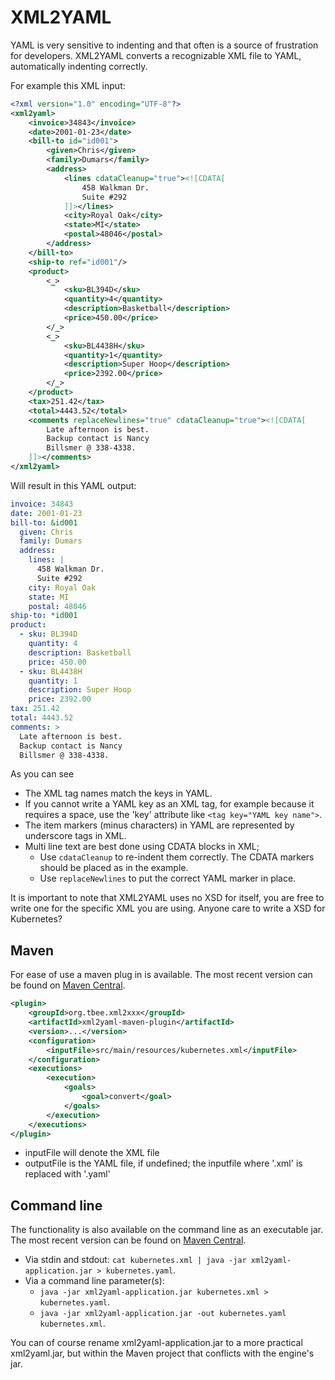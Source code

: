 # XML2YAML
YAML is very sensitive to indenting and that often is a source of frustration for developers. XML2YAML converts a recognizable XML file to YAML, automatically indenting correctly.

For example this XML input:

```xml
<?xml version="1.0" encoding="UTF-8"?>
<xml2yaml>
	<invoice>34843</invoice>
	<date>2001-01-23</date>
	<bill-to id="id001">
		<given>Chris</given>
		<family>Dumars</family>
		<address>
			<lines cdataCleanup="true"><![CDATA[
				458 Walkman Dr.
				Suite #292
			]]></lines>
			<city>Royal Oak</city>
			<state>MI</state>
			<postal>48046</postal>
		</address>
	</bill-to>
	<ship-to ref="id001"/>
	<product>
		<_>
			<sku>BL394D</sku>
			<quantity>4</quantity>
			<description>Basketball</description>
			<price>450.00</price>
		</_>
		<_>
			<sku>BL4438H</sku>
			<quantity>1</quantity>
			<description>Super Hoop</description>
			<price>2392.00</price>
		</_>
	</product>
	<tax>251.42</tax>
	<total>4443.52</total>
	<comments replaceNewlines="true" cdataCleanup="true"><![CDATA[
		Late afternoon is best.
		Backup contact is Nancy
		Billsmer @ 338-4338.
	]]></comments>
</xml2yaml>

```

Will result in this YAML output:

```yaml
invoice: 34843
date: 2001-01-23
bill-to: &id001
  given: Chris
  family: Dumars
  address: 
    lines: |
      458 Walkman Dr.
      Suite #292
    city: Royal Oak
    state: MI
    postal: 48046
ship-to: *id001
product: 
  - sku: BL394D
    quantity: 4
    description: Basketball
    price: 450.00
  - sku: BL4438H
    quantity: 1
    description: Super Hoop
    price: 2392.00
tax: 251.42
total: 4443.52
comments: >
  Late afternoon is best.
  Backup contact is Nancy
  Billsmer @ 338-4338.
```

As you can see
* The XML tag names match the keys in YAML.
* If you cannot write a YAML key as an XML tag, for example because it requires a space, use the 'key' attribute like `<tag key="YAML key name">`.
* The item markers (minus characters) in YAML are represented by underscore tags in XML.
* Multi line text are best done using CDATA blocks in XML;
    * Use `cdataCleanup` to re-indent them correctly. The CDATA markers should be placed as in the example.
    * Use `replaceNewlines` to put the correct YAML marker in place.

It is important to note that XML2YAML uses no XSD for itself, you are free to write one for the specific XML you are using. Anyone care to write a XSD for Kubernetes?

## Maven
For ease of use a maven plug in is available. The most recent version can be found on [Maven Central](https://search.maven.org/search?q=a:xml2yaml-maven-plugin&g:org.tbee.xml2xxx).

```xml
<plugin>
    <groupId>org.tbee.xml2xxx</groupId>
    <artifactId>xml2yaml-maven-plugin</artifactId>
    <version>...</version>
    <configuration>
        <inputFile>src/main/resources/kubernetes.xml</inputFile>
    </configuration>
    <executions>
        <execution>
            <goals>
                <goal>convert</goal>						
            </goals>
        </execution>
    </executions>
</plugin>
```

* inputFile will denote the XML file
* outputFile is the YAML file, if undefined; the inputfile where '.xml' is replaced with '.yaml'

## Command line
The functionality is also available on the command line as an executable jar. The most recent version can be found on [Maven Central](https://search.maven.org/search?q=a:xml2yaml-application&g:org.tbee.xml2xxx).
* Via stdin and stdout: `cat kubernetes.xml | java -jar xml2yaml-application.jar > kubernetes.yaml`.
* Via a command line parameter(s): 
    * `java -jar xml2yaml-application.jar kubernetes.xml > kubernetes.yaml`.
    * `java -jar xml2yaml-application.jar -out kubernetes.yaml kubernetes.xml`.
    
You can of course rename xml2yaml-application.jar to a more practical xml2yaml.jar, but within the Maven project that conflicts with the engine's jar.